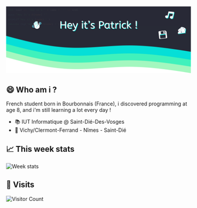 ![Header: "Hey it's Patrick !"](https://raw.githubusercontent.com/ifndev/ifndev/master/header2.png)

## 😄 Who am i ?
French student born in Bourbonnais (France), i discovered programming at age 8, and i'm still learning a lot every day !


* 📚 IUT Informatique @ Saint-Dié-Des-Vosges
* 📍 Vichy/Clermont-Ferrand - Nîmes - Saint-Dié

## 📈 This week stats

![Week stats](https://github-readme-stats.vercel.app/api/wakatime?username=ifndev&layout=compact&hide_title=true)

## 👀 Visits
![Visitor Count](https://profile-counter.glitch.me/ifndev/count.svg)
